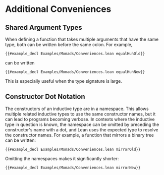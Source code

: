 # Additional Conveniences

## Shared Argument Types

When defining a function that takes multiple arguments that have the same type, both can be written before the same colon.
For example,
```lean
{{#example_decl Examples/Monads/Conveniences.lean equalHuhOld}}
```
can be written
```lean
{{#example_decl Examples/Monads/Conveniences.lean equalHuhNew}}
```
This is especially useful when the type signature is large.

## Constructor Dot Notation

The constructors of an inductive type are in a namespace.
This allows multiple related inductive types to use the same constructor names, but it can lead to programs becoming verbose.
In contexts where the inductive type in question is known, the namespace can be omitted by preceding the constructor's name with a dot, and Lean uses the expected type to resolve the constructor names.
For example, a function that mirrors a binary tree can be written:
```lean
{{#example_decl Examples/Monads/Conveniences.lean mirrorOld}}
```
Omitting the namespaces makes it significantly shorter:
```lean
{{#example_decl Examples/Monads/Conveniences.lean mirrorNew}}
```



